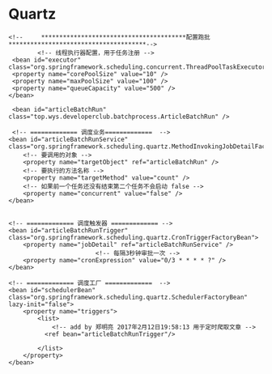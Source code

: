 # Quartz
<?xml version="1.0" encoding="UTF-8"?>
<beans xmlns="http://www.springframework.org/schema/beans"
    xmlns:xsi="http://www.w3.org/2001/XMLSchema-instance"
    xmlns:context="http://www.springframework.org/schema/context"
    xmlns:aop="http://www.springframework.org/schema/aop"
    xmlns:tx="http://www.springframework.org/schema/tx"
    xsi:schemaLocation="http://www.springframework.org/schema/aop http://www.springframework.org/schema/aop/spring-aop-4.3.xsd
        http://www.springframework.org/schema/beans http://www.springframework.org/schema/beans/spring-beans-4.3.xsd
        http://www.springframework.org/schema/tx http://www.springframework.org/schema/tx/spring-tx-4.3.xsd
        http://www.springframework.org/schema/context http://www.springframework.org/schema/context/spring-context-4.3.xsd">
 
    <!--     ****************************************配置跑批**************************************-->
            <!-- 线程执行器配置，用于任务注册 --> 
     <bean id="executor" class="org.springframework.scheduling.concurrent.ThreadPoolTaskExecutor">  
     <property name="corePoolSize" value="10" />  
     <property name="maxPoolSize" value="100" />  
     <property name="queueCapacity" value="500" />  
    </bean>  
<!--     
    ============= 业务对象=============                         将需要添加定时任务调度的类配置到这里 -->
     <bean id="articleBatchRun" class="top.wys.developerclub.batchprocess.ArticleBatchRun" />
     
     <!-- ============= 调度业务=============  -->
    <bean id="articleBatchRunService" class="org.springframework.scheduling.quartz.MethodInvokingJobDetailFactoryBean">
        <!-- 要调用的对象 -->
        <property name="targetObject" ref="articleBatchRun" />
        <!-- 要执行的方法名称 -->
        <property name="targetMethod" value="count" />
        <!-- 如果前一个任务还没有结束第二个任务不会启动 false -->
        <property name="concurrent" value="false" />
    </bean>
     
     
    <!-- ============= 调度触发器 ============= -->
    <bean id="articleBatchRunTrigger" class="org.springframework.scheduling.quartz.CronTriggerFactoryBean">
        <property name="jobDetail" ref="articleBatchRunService" />
                            <!-- 每隔3秒钟审批一次 -->
        <property name="cronExpression" value="0/3 * * * * ?" />
    </bean>
     
    <!-- ============= 调度工厂 =============  -->
    <bean id="schedulerBean" class="org.springframework.scheduling.quartz.SchedulerFactoryBean" lazy-init="false">
        <property name="triggers">
            <list>
                <!-- add by 郑明亮 2017年2月12日19:58:13 用于定时爬取文章 -->
              <ref bean="articleBatchRunTrigger"/> 
             
            </list>
        </property>
    </bean>
     
 
</beans>
